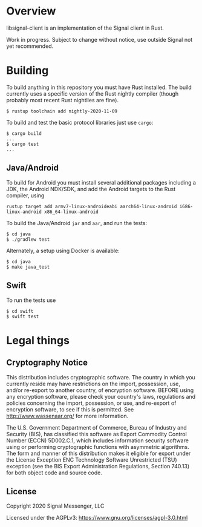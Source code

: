# Overview

libsignal-client is an implementation of the Signal client in Rust.

Work in progress.  Subject to change without notice, use outside Signal not yet recommended.

# Building

To build anything in this repository you must have Rust installed. The build currently
uses a specific version of the Rust nightly compiler (though probably most recent Rust
nightlies are fine).

```$ rustup toolchain add nightly-2020-11-09```

To build and test the basic protocol libraries just use ``cargo``:

```shell
$ cargo build
...
$ cargo test
...
```

## Java/Android

To build for Android you must install several additional packages including a JDK,
the Android NDK/SDK, and add the Android targets to the Rust compiler, using

```rustup target add armv7-linux-androideabi aarch64-linux-android i686-linux-android x86_64-linux-android```

To build the Java/Android ``jar`` and ``aar``, and run the tests:

```shell
$ cd java
$ ./gradlew test
```

Alternately, a setup using Docker is available:

```shell
$ cd java
$ make java_test
```

## Swift

To run the tests use

```shell
$ cd swift
$ swift test
```

# Legal things
## Cryptography Notice

This distribution includes cryptographic software. The country in which you currently reside may have restrictions on
the import, possession, use, and/or re-export to another country, of encryption software.  BEFORE using any encryption
software, please check your country's laws, regulations and policies concerning the import, possession, or use, and
re-export of encryption software, to see if this is permitted.  See <http://www.wassenaar.org/> for more information.

The U.S. Government Department of Commerce, Bureau of Industry and Security (BIS), has classified this software as
Export Commodity Control Number (ECCN) 5D002.C.1, which includes information security software using or performing
cryptographic functions with asymmetric algorithms.  The form and manner of this distribution makes it eligible for
export under the License Exception ENC Technology Software Unrestricted (TSU) exception (see the BIS Export
Administration Regulations, Section 740.13) for both object code and source code.

## License

Copyright 2020 Signal Messenger, LLC

Licensed under the AGPLv3: https://www.gnu.org/licenses/agpl-3.0.html
